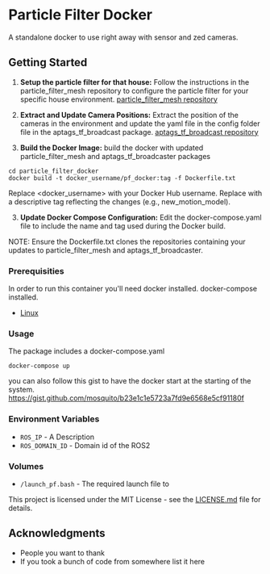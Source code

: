 # Particle Filter Docker

A standalone docker to use right away with sensor and zed cameras.

## Getting Started

1. **Setup the particle filter for that house:**
Follow the instructions in the particle_filter_mesh repository to configure the particle filter for your specific house environment.  [particle_filter_mesh repository](https://github.com/olaghattas/particle_filter_mesh) 

2. **Extract and Update Camera Positions:**
Extract the position of the cameras in the environment and update the yaml file in the config folder file in the aptags_tf_broadcast package. [aptags_tf_broadcast repository](https://github.com/olaghattas/aptags_tf_broadcast)

3. **Build the Docker Image:**
build the docker with updated particle_filter_mesh and aptags_tf_broadcaster packages
   
```
cd particle_filter_docker
docker build -t docker_username/pf_docker:tag -f Dockerfile.txt 
```
Replace <docker_username> with your Docker Hub username.
Replace <tag> with a descriptive tag reflecting the changes (e.g., new_motion_model).

3. **Update Docker Compose Configuration:**
Edit the docker-compose.yaml file to include the name and tag used during the Docker build.

NOTE: Ensure the Dockerfile.txt clones the repositories containing your updates to particle_filter_mesh and aptags_tf_broadcaster.

### Prerequisities

In order to run this container you'll need docker installed. docker-compose  installed.

* [Linux](https://docs.docker.com/linux/started/)

### Usage
The package includes a docker-compose.yaml 

```
docker-compose up
```
you can also follow this gist to have the docker start at the starting of the system.
https://gist.github.com/mosquito/b23e1c1e5723a7fd9e6568e5cf91180f

### Environment Variables

* `ROS_IP` - A Description
* `ROS_DOMAIN_ID` - Domain id of the ROS2 

### Volumes

* `/launch_pf.bash` - The required launch file to 

This project is licensed under the MIT License - see the [LICENSE.md](LICENSE.md) file for details.

## Acknowledgments

* People you want to thank
* If you took a bunch of code from somewhere list it here
